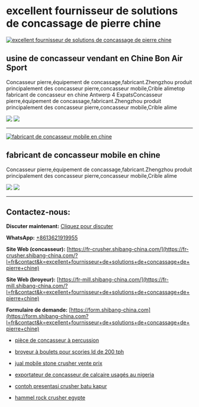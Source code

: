 # excellent fournisseur de solutions de concassage de pierre chine

<a href="https://swt.shibang-china.com/?l=fr&img&k=excellent+fournisseur+de+solutions+de+concassage+de+pierre+chine" target="_blank">![excellent fournisseur de solutions de concassage de pierre chine](http://static.shibang-china.com/all-800x300/1336.jpg)</a>

## usine de concasseur vendant en Chine Bon Air Sport
Concasseur pierre,équipement de concassage,fabricant.Zhengzhou produit principalement des concasseur pierre,concasseur mobile,Crible alimetop fabricant de concasseur en chine Antwerp 4 ExpatsConcasseur pierre,équipement de concassage,fabricant.Zhengzhou produit principalement des concasseur pierre,concasseur mobile,Crible alime


<a href="https://whatsapp.shibangsoft.com/WhatsApp.php" target="_blank" title="WhatsApp">![](http://static.shibang-china.com/icon/whatsapp.png)</a> <a href="https://swt.shibang-china.com/?l=fr&icon&k=excellent+fournisseur+de+solutions+de+concassage+de+pierre+chine" target="_blank">![](http://static.shibang-china.com/icon/chat-fr.png)</a>

---

<a href="https://swt.shibang-china.com/?l=fr&img&k=excellent+fournisseur+de+solutions+de+concassage+de+pierre+chine" target="_blank">![fabricant de concasseur mobile en chine](http://static.shibang-china.com/all-800x300/1088.jpg)</a>

## fabricant de concasseur mobile en chine
Concasseur pierre,équipement de concassage,fabricant.Zhengzhou produit principalement des concasseur pierre,concasseur mobile,Crible alime

<a href="https://whatsapp.shibangsoft.com/WhatsApp.php" target="_blank" title="WhatsApp">![](http://static.shibang-china.com/icon/whatsapp.png)</a> <a href="https://swt.shibang-china.com/?l=fr&icon&k=excellent+fournisseur+de+solutions+de+concassage+de+pierre+chine" target="_blank">![](http://static.shibang-china.com/icon/chat-fr.png)</a>

---
## Contactez-nous:

**Discuter maintenant:** [Cliquez pour discuter](https://swt.shibang-china.com?l=fr&contact&k=excellent+fournisseur+de+solutions+de+concassage+de+pierre+chine)

**WhatsApp:**  [+8613621919955](https://whatsapp.shibangsoft.com/WhatsApp.php)

**Site Web (concasseur):** [https://fr-crusher.shibang-china.com/](https://fr-crusher.shibang-china.com/?l=fr&contact&k=excellent+fournisseur+de+solutions+de+concassage+de+pierre+chine)

**Site Web (broyeur):** [https://fr-mill.shibang-china.com/](https://fr-mill.shibang-china.com/?l=fr&contact&k=excellent+fournisseur+de+solutions+de+concassage+de+pierre+chine)

**Formulaire de demande:** [https://form.shibang-china.com](https://form.shibang-china.com?l=fr&contact&k=excellent+fournisseur+de+solutions+de+concassage+de+pierre+chine)

* [pièce de concasseur à percussion](../4/pi%C3%A8ce%20de%20concasseur%20%C3%A0%20percussion.md)

* [broyeur à boulets pour scories ld de 200 tph](../6/broyeur%20%C3%A0%20boulets%20pour%20scories%20ld%20de%20200%20tph.md)

* [jual mobile stone crusher vente prix](../5/jual%20mobile%20stone%20crusher%20vente%20prix.md)

* [exportateur de concasseur de calcaire usagés au nigeria](../7/exportateur%20de%20concasseur%20de%20calcaire%20usag%C3%A9s%20au%20nigeria.md)

* [contoh presentasi crusher batu kapur](../8/contoh%20presentasi%20crusher%20batu%20kapur.md)

* [hammel rock crusher egypte](../2/hammel%20rock%20crusher%20egypte.md)